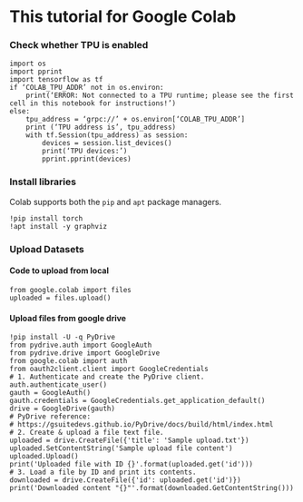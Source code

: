 # This tutorial for Google Colab


### Check whether TPU is enabled

```
import os
import pprint
import tensorflow as tf
if ‘COLAB_TPU_ADDR’ not in os.environ:
	print(‘ERROR: Not connected to a TPU runtime; please see the first cell in this notebook for instructions!’)
else:
	tpu_address = ‘grpc://’ + os.environ[‘COLAB_TPU_ADDR’]
	print (‘TPU address is’, tpu_address)
	with tf.Session(tpu_address) as session:
		devices = session.list_devices()
		print(‘TPU devices:’)
		pprint.pprint(devices)
 ```
 
 ### Install libraries

Colab supports both the `pip` and `apt` package managers.

```
!pip install torch
!apt install -y graphviz
```

### Upload Datasets

#### Code to upload from local

```
from google.colab import files
uploaded = files.upload()
```

#### Upload files from google drive

```
!pip install -U -q PyDrive
from pydrive.auth import GoogleAuth
from pydrive.drive import GoogleDrive
from google.colab import auth
from oauth2client.client import GoogleCredentials
# 1. Authenticate and create the PyDrive client.
auth.authenticate_user()
gauth = GoogleAuth()
gauth.credentials = GoogleCredentials.get_application_default()
drive = GoogleDrive(gauth)
# PyDrive reference:
# https://gsuitedevs.github.io/PyDrive/docs/build/html/index.html
# 2. Create & upload a file text file.
uploaded = drive.CreateFile({'title': 'Sample upload.txt'})
uploaded.SetContentString('Sample upload file content')
uploaded.Upload()
print('Uploaded file with ID {}'.format(uploaded.get('id')))
# 3. Load a file by ID and print its contents.
downloaded = drive.CreateFile({'id': uploaded.get('id')})
print('Downloaded content "{}"'.format(downloaded.GetContentString()))
```

